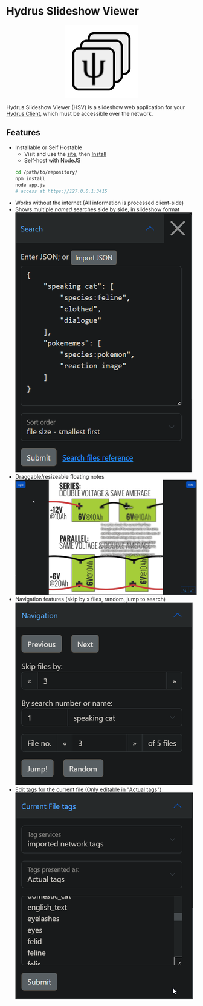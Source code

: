 # Hydrus Slideshow Viewer
<p align="center">
  <img src="icons/android-chrome-192x192.png" />
</p>

Hydrus Slideshow Viewer (HSV) is a slideshow web application for your [Hydrus Client](https://github.com/hydrusnetwork/hydrus), which must be accessible over the network.

## Features
- Installable or Self Hostable
    - Visit and use the [site](https://mruac.github.io/hydrus-slideshow-viewer), then [Install](https://developer.mozilla.org/en-US/docs/Web/Progressive_web_apps/Guides/Installing#installing_pwas)
    - Self-host with NodeJS
    ```bash
    cd /path/to/repository/
    npm install
    node app.js
    # access at https://127.0.0.1:3415
    ```
- Works without the internet (All information is processed client-side)
- Shows multiple _named_ searches side by side, in slideshow format  
  ![](md_images/image-1.png)
- Draggable/resizeable floating notes  
  ![](md_images/image.png)
- Navigation features (skip by x files, random, jump to search)  
  ![](md_images/image-2.png)
- Edit tags for the current file (Only editable in "Actual tags")  
  ![](md_images/image-3.png)